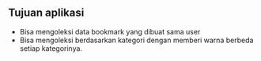 Tujuan aplikasi
---

* Bisa mengoleksi data bookmark yang dibuat sama user
* Bisa mengoleksi berdasarkan kategori dengan memberi warna berbeda setiap kategorinya.
